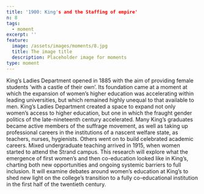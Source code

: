 ```yaml
---
title: '1900: King's and the Staffing of empire'
n: 8
tags:
  - moment
excerpt: ''
feature:
  image: /assets/images/moments/8.jpg
  title: The image title
  description: Placeholder image for moments
type: moment
---
```


King’s Ladies Department opened in 1885 with the aim of providing female students ‘with a castle of their own’. Its foundation came at a moment at which the expansion of women’s higher education was accelerating within leading universities, but which remained highly unequal to that available to men. King’s Ladies Department created a space to expand not only women’s access to higher education, but one in which the fraught gender politics of the late-nineteenth century accelerated. Many King’s graduates became active members of the suffrage movement, as well as taking up professional careers in the institutions of a nascent welfare state, as teachers, nurses, hygienists. Others went on to build celebrated academic careers. Mixed undergraduate teaching arrived in 1915, when women started to attend the Strand campus. This research will explore what the emergence of first women’s and then co-education looked like in King’s, charting both new opportunities and ongoing systemic barriers to full inclusion. It will examine debates around women’s education at King’s to shed new light on the college’s transition to a fully co-educational institution in the first half of the twentieth century.

